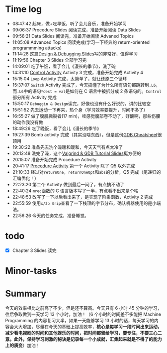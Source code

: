 # Time log

- 08:47:42 起床，做+吃早饭，听了会儿音乐，准备开始学习
- 09:06:37 Procedure Slides 阅读完成，准备开始阅读 Data Slides
- 09:58:21 Data Slides 阅读完，准备开始阅读 Advaned Topics
- 11:05:08 Advanced Topics 阅读完成(学习一下经典的 return-oriented programmming attacks)
- 11:14:28 这篇[Design & Debugging Slides](https://www.cs.cmu.edu/afs/cs/academic/class/15213-f23/www/lectures/08-design-debugging.pdf)写的非常好，值得学习
- 11:19:56 Chapter 3 Slides 全部学习完
- 14:09:01 吃了午饭，看了会儿《漫长的季节》，洗了碗
- 14:31:10 [Control Activity](../../code/15213/Ch3%20Machine%20Level%20Programming/machine-control/README.md) Activity 3 完成，准备开始完成 Activity 4
- 15:15:04 `Loop` Activity 完成，太简单了，就让还原三个循环
- 15:37:07 `Switch` Activity 完成了，今天搞懂了为什么所有语句都跳转到`.L6`，而`.L6`中的语句`*dest = val`是如何在 C 语言中被拆分成 2 条语句的。`Control`部分所有 Activity 完成
- 15:50:17 `Debuggin & Design`读完，好像也没有什么好说的，讲的比较空
- 15:51:52 先去运动一下再来，热个身（学习效率要提升，时间不多了）
- 16:55:27 做了腹肌撕裂者(17 min)，哇感觉腹部卷不动了，好酸啊，那些伤腰的动作我没有做
- 18:49:26 吃了晚饭，看了会儿《漫长的季节》
- 19:27:39 Bomb activity 完成（其实没啥东西），但是这份[GDB Cheatsheet](https://www.cs.cmu.edu/afs/cs/academic/class/15213-f23/www/recitations/rec02_handout.pdf)很顶用
- 19:30:22 准备先去洗个澡暖和暖和，今天天气有点太冷了
- 20:12:48 洗完了澡，这个[Valgrind & GDB Tutorial Slides](https://www.cs.cmu.edu/afs/cs/academic/class/15213-f23/www/bootcamps/lab2_slides.pdf)挺方便的
- 20:15:07 准备开始完成 Procedure Activity
- 20:41:17 [Procedure Activity](../../code/15213/Ch3%20Machine%20Level%20Programming/machine-procedures/README.md) 第一个 Activity 除了 Q5 以外完成
- 21:10:33 经过对`returnOne`，`returnOneOpt`和`abs`的分析，Q5 完成（尾递归的汇编优化！）
- 22:23:20 第二个 Activity 做到最后一问了，有点搞不动了
- 22:40:24 `mrec`函数的 C 语言版本写了一半，有点看不出来是个啥
- 22:48:53 改写了一下以后看出来了，是实现了阶乘函数，Activity 2 完成
- 22:55:59 使用`x/3b $rip`查看了一下栈顶的字节分布，确认机器使用的是小端法。
- 22:56:26 今天的任务完成，准备睡觉。

# todo

- [x] Chapter 3 Slides 读完

# Minor-tasks

# Summary

今天的效率相比之前高了不少，但是还不算高。今天只有 6 小时 45 分钟的学习，往后争取做到一天学习 13 个小时。加油！（6 个小时的时间差不多能把 Machine Programming 的内容复习大半，如果一天能够学习 13 小时的话，每天学习的内容会大大增加，尽量在今天的基础上提高效率，**核心是每学习一段时间出来运动，减少看电视剧的时间和其他娱乐的时间，把时间都留给学习，要专注，不要三心二意。此外，保持学习刺激的秘诀是记录每一个小成就，汇集起来就是不得了的能力上的质变**）加油！
